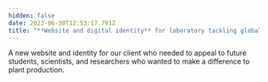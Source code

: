 ```yaml
---
hidden: false
date: 2023-06-30T12:53:17.791Z
title: "**Website and digital identity** for laboratory tackling global food security"
---
```

A new website and identity for our client who needed to appeal to future students, scientists, and researchers who wanted to make a difference to plant production.